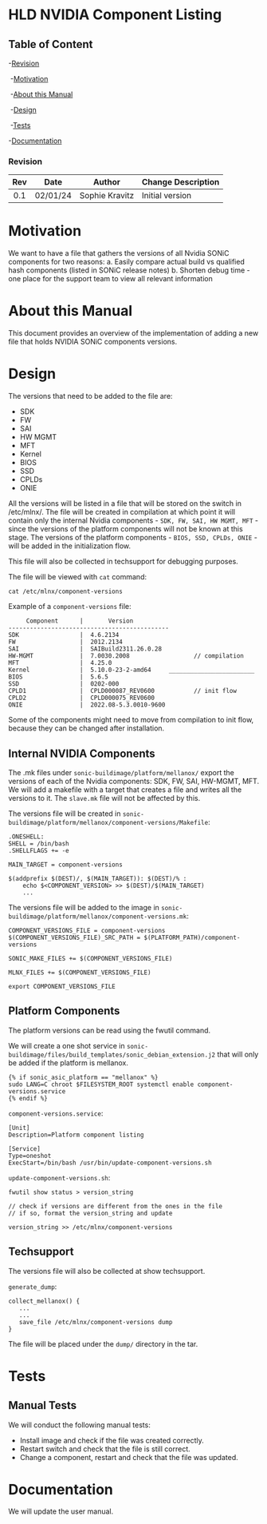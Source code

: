 # HLD NVIDIA Component Listing #



## Table of Content 

   -[Revision](#revision)

​	-[Motivation](#motivation)

​	-[About this Manual](#about-this-manual)

​	-[Design](#design)

​	-[Tests](#tests)
   
   -[Documentation](#documentation)


### Revision  

| Rev  |   Date   |    Author     | Change Description        |
| :--: | :------: | :-----------: | ------------------------- |
| 0.1  | 02/01/24 | Sophie Kravitz| Initial version           |

# Motivation

We want to have a file that gathers the versions of all Nvidia SONiC components for two reasons:
a. Easily compare actual build vs qualified hash components (listed in SONiC release notes)
b. Shorten debug time - one place for the support team to view all relevant information

# About this Manual

This document provides an overview of the implementation of adding a new file that holds NVIDIA SONiC components versions.

# Design

The versions that need to be added to the file are:
- SDK
- FW
- SAI
- HW MGMT
- MFT
- Kernel
- BIOS
- SSD
- CPLDs
- ONIE

All the versions will be listed in a file that will be stored on the switch in /etc/mlnx/.
The file will be created in compilation at which point it will contain only the internal Nvidia components - `SDK, FW, SAI, HW MGMT, MFT` - since the versions of the platform components will not be known at this stage.
The versions of the platform components - `BIOS, SSD, CPLDs, ONIE` - will be added in the initialization flow.

This file will also be collected in techsupport for debugging purposes.

The file will be viewed with `cat` command:
```
cat /etc/mlnx/component-versions
```

Example of a `component-versions` file:
```
     Component      |       Version
---------------------------------------------
SDK                 |  4.6.2134
FW                  |  2012.2134
SAI                 |  SAIBuild2311.26.0.28          
HW-MGMT             |  7.0030.2008                  // compilation
MFT                 |  4.25.0
Kernel              |  5.10.0-23-2-amd64     ________________________
BIOS                |  5.6.5
SSD                 |  0202-000
CPLD1               |  CPLD000087_REV0600           // init flow
CPLD2               |  CPLD000075_REV0600
ONIE                |  2022.08-5.3.0010-9600
```

Some of the components might need to move from compilation to init flow, because they can be changed after installation.

## Internal NVIDIA Components
The .mk files under `sonic-buildimage/platform/mellanox/` export the versions of each of the Nvidia components: SDK, FW, SAI, HW-MGMT, MFT.
We will add a makefile with a target that creates a file and writes all the versions to it.
The `slave.mk` file will not be affected by this.

The versions file will be created in `sonic-buildimage/platform/mellanox/component-versions/Makefile`:
```
.ONESHELL:
SHELL = /bin/bash
.SHELLFLAGS += -e

MAIN_TARGET = component-versions

$(addprefix $(DEST)/, $(MAIN_TARGET)): $(DEST)/% :
	echo $<COMPONENT_VERSION> >> $(DEST)/$(MAIN_TARGET)
    ...
```

The versions file will be added to the image in `sonic-buildimage/platform/mellanox/component-versions.mk`:
```
COMPONENT_VERSIONS_FILE = component-versions
$(COMPONENT_VERSIONS_FILE)_SRC_PATH = $(PLATFORM_PATH)/component-versions

SONIC_MAKE_FILES += $(COMPONENT_VERSIONS_FILE)

MLNX_FILES += $(COMPONENT_VERSIONS_FILE)

export COMPONENT_VERSIONS_FILE
```


## Platform Components
The platform versions can be read using the fwutil command.

We will create a one shot service in `sonic-buildimage/files/build_templates/sonic_debian_extension.j2` that will only be added if the platform is mellanox.
```
{% if sonic_asic_platform == "mellanox" %}
sudo LANG=C chroot $FILESYSTEM_ROOT systemctl enable component-versions.service
{% endif %}
```

`component-versions.service`:
```
[Unit]
Description=Platform component listing

[Service]
Type=oneshot
ExecStart=/bin/bash /usr/bin/update-component-versions.sh
```

`update-component-versions.sh`:
```
fwutil show status > version_string

// check if versions are different from the ones in the file
// if so, format the version_string and update

version_string >> /etc/mlnx/component-versions
```

## Techsupport
The versions file will also be collected at show techsupport.

`generate_dump`:
```
collect_mellanox() {
   ...
   ...
   save_file /etc/mlnx/component-versions dump
}
```
The file will be placed under the `dump/` directory in the tar.

# Tests

## Manual Tests
We will conduct the following manual tests:
- Install image and check if the file was created correctly.
- Restart switch and check that the file is still correct.
- Change a component, restart and check that the file was updated.

# Documentation
We will update the user manual.

